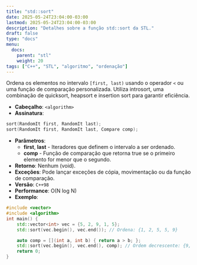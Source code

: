 ```yaml
---
title: "std::sort"
date: 2025-05-24T23:04:00-03:00
lastmod: 2025-05-24T23:04:00-03:00
description: "Detalhes sobre a função std::sort da STL."
draft: false
type: "docs"
menu:
  docs:
    parent: "stl"
    weight: 20
tags: ["C++", "STL", "algoritmo", "ordenação"]
---
```


Ordena os elementos no intervalo `[first, last)` usando o operador `<` ou uma função de comparação personalizada. Utiliza introsort, uma combinação de quicksort, heapsort e insertion sort para garantir eficiência.

- **Cabeçalho**: `<algorithm>`
- **Assinatura**:
```cpp
sort(RandomIt first, RandomIt last);
sort(RandomIt first, RandomIt last, Compare comp);
```
- **Parâmetros**:
  - **first**, **last** - Iteradores que definem o intervalo a ser ordenado.
  - **comp** - Função de comparação que retorna true se o primeiro elemento for menor que o segundo.
- **Retorno**: Nenhum (void).
- **Exceções**: Pode lançar exceções de cópia, movimentação ou da função de comparação.
- **Versão**: `C++98`
- **Performance**: O(N log N)
- **Exemplo**:
```cpp
#include <vector>
#include <algorithm>
int main() {
    std::vector<int> vec = {5, 2, 9, 1, 5};
    std::sort(vec.begin(), vec.end()); // Ordena: {1, 2, 5, 5, 9}

    auto comp = [](int a, int b) { return a > b; };
    std::sort(vec.begin(), vec.end(), comp); // Ordem decrescente: {9, 5, 5, 2, 1}
    return 0;
}
```
